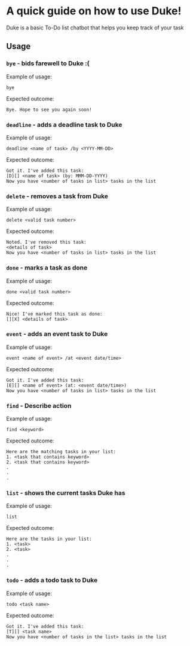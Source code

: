 # A quick guide on how to use Duke!
Duke is a basic To-Do list chatbot that helps you keep track of your task

## Usage

### `bye` - bids farewell to Duke :(

Example of usage: 

`bye`

Expected outcome:

```
Bye. Hope to see you again soon!
```

### `deadline` - adds a deadline task to Duke

Example of usage: 

`deadline <name of task> /by <YYYY-MM-DD>`

Expected outcome:

```
Got it. I've added this task:
[D][] <name of task> (by: MMM-DD-YYYY)
Now you have <number of tasks in list> tasks in the list
```

### `delete` - removes a task from Duke

Example of usage: 

`delete <valid task number>`

Expected outcome:

```
Noted. I've removed this task:
<details of task>
Now you have <number of tasks in list> tasks in the list
```

### `done` - marks a task as done

Example of usage: 

`done <valid task number>`

Expected outcome:

```
Nice! I've marked this task as done:
[][X] <details of task>
```

### `event` - adds an event task to Duke

Example of usage: 

`event <name of event> /at <event date/time>`

Expected outcome:

```
Got it. I've added this task:
[E][] <name of event> (at: <event date/time>)
Now you have <number of tasks in list> tasks in the list
```

### `find` - Describe action

Example of usage: 

`find <keyword>`

Expected outcome:

```
Here are the matching tasks in your list:
1. <task that contains keyword>
2. <task that contains keyword>
.
.
.
```
### `list` - shows the current tasks Duke has

Example of usage: 

`list`

Expected outcome:

```
Here are the tasks in your list:
1. <task>
2. <task>
.
.
.
```
### `todo` - adds a todo task to Duke

Example of usage: 

`todo <task name>`

Expected outcome:

```
Got it. I've added this task:
[T][] <task name>
Now you have <number of tasks in the list> tasks in the list
```

